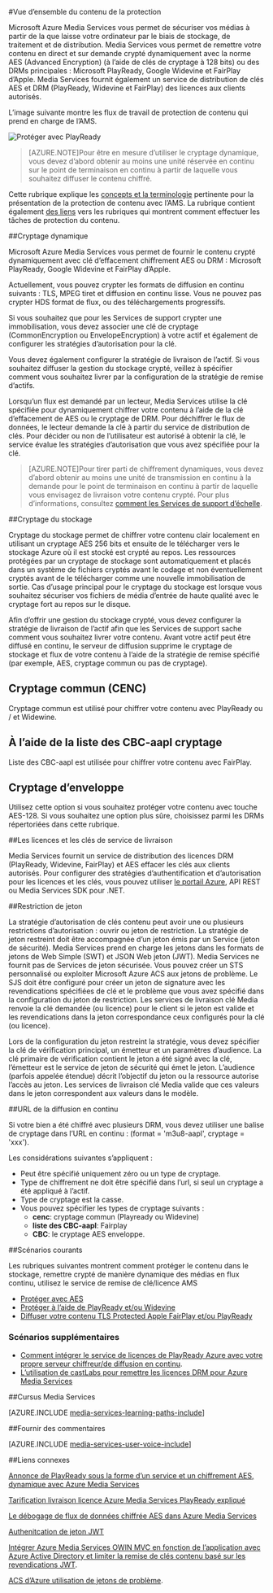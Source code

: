 <properties 
    pageTitle="Vue d’ensemble du contenu de protection | Microsoft Azure" 
    description="Cet article donne une vue d’ensemble de la protection du contenu avec Media Services." 
    services="media-services" 
    documentationCenter="" 
    authors="Juliako" 
    manager="erikre" 
    editor=""/>

<tags 
    ms.service="media-services" 
    ms.workload="media" 
    ms.tgt_pltfrm="na" 
    ms.devlang="na" 
    ms.topic="article" 
    ms.date="09/27/2016" 
    ms.author="juliako"/>

#<a name="protecting-content-overview"></a>Vue d’ensemble du contenu de la protection


Microsoft Azure Media Services vous permet de sécuriser vos médias à partir de la que laisse votre ordinateur par le biais de stockage, de traitement et de distribution. Media Services vous permet de remettre votre contenu en direct et sur demande crypté dynamiquement avec la norme AES (Advanced Encryption) (à l’aide de clés de cryptage à 128 bits) ou des DRMs principales : Microsoft PlayReady, Google Widevine et FairPlay d’Apple. Media Services fournit également un service de distribution de clés AES et DRM (PlayReady, Widevine et FairPlay) des licences aux clients autorisés. 

L’image suivante montre les flux de travail de protection de contenu qui prend en charge de l’AMS. 

![Protéger avec PlayReady](./media/media-services-content-protection-overview/media-services-content-protection-with-multi-drm.png)

>[AZURE.NOTE]Pour être en mesure d’utiliser le cryptage dynamique, vous devez d’abord obtenir au moins une unité réservée en continu sur le point de terminaison en continu à partir de laquelle vous souhaitez diffuser le contenu chiffré.

Cette rubrique explique les [concepts et la terminologie](media-services-content-protection-overview.md) pertinente pour la présentation de la protection de contenu avec l’AMS. La rubrique contient également [des liens](media-services-content-protection-overview.md#common-scenarios) vers les rubriques qui montrent comment effectuer les tâches de protection du contenu. 

##<a name="dynamic-encryption"></a>Cryptage dynamique

Microsoft Azure Media Services vous permet de fournir le contenu crypté dynamiquement avec clé d’effacement chiffrement AES ou DRM : Microsoft PlayReady, Google Widevine et FairPlay d’Apple.

Actuellement, vous pouvez crypter les formats de diffusion en continu suivants : TLS, MPEG tiret et diffusion en continu lisse. Vous ne pouvez pas crypter HDS format de flux, ou des téléchargements progressifs.

Si vous souhaitez que pour les Services de support crypter une immobilisation, vous devez associer une clé de cryptage (CommonEncryption ou EnvelopeEncryption) à votre actif et également de configurer les stratégies d’autorisation pour la clé.

Vous devez également configurer la stratégie de livraison de l’actif. Si vous souhaitez diffuser la gestion du stockage crypté, veillez à spécifier comment vous souhaitez livrer par la configuration de la stratégie de remise d’actifs.

Lorsqu’un flux est demandé par un lecteur, Media Services utilise la clé spécifiée pour dynamiquement chiffrer votre contenu à l’aide de la clé d’effacement de AES ou le cryptage de DRM. Pour déchiffrer le flux de données, le lecteur demande la clé à partir du service de distribution de clés. Pour décider ou non de l’utilisateur est autorisé à obtenir la clé, le service évalue les stratégies d’autorisation que vous avez spécifiée pour la clé.

>[AZURE.NOTE]Pour tirer parti de chiffrement dynamiques, vous devez d’abord obtenir au moins une unité de transmission en continu à la demande pour le point de terminaison en continu à partir de laquelle vous envisagez de livraison votre contenu crypté. Pour plus d’informations, consultez [comment les Services de support d’échelle](media-services-portal-manage-streaming-endpoints.md).

##<a name="storage-encryption"></a>Cryptage du stockage

Cryptage du stockage permet de chiffrer votre contenu clair localement en utilisant un cryptage AES 256 bits et ensuite de le télécharger vers le stockage Azure où il est stocké est crypté au repos. Les ressources protégées par un cryptage de stockage sont automatiquement et placés dans un système de fichiers cryptés avant le codage et non éventuellement cryptés avant de le télécharger comme une nouvelle immobilisation de sortie. Cas d’usage principal pour le cryptage du stockage est lorsque vous souhaitez sécuriser vos fichiers de média d’entrée de haute qualité avec le cryptage fort au repos sur le disque.

Afin d’offrir une gestion du stockage crypté, vous devez configurer la stratégie de livraison de l’actif afin que les Services de support sache comment vous souhaitez livrer votre contenu. Avant votre actif peut être diffusé en continu, le serveur de diffusion supprime le cryptage de stockage et flux de votre contenu à l’aide de la stratégie de remise spécifié (par exemple, AES, cryptage commun ou pas de cryptage).

## <a name="common-encryption-cenc"></a>Cryptage commun (CENC)

Cryptage commun est utilisé pour chiffrer votre contenu avec PlayReady ou / et Widewine.

## <a name="using-cbcs-aapl-encryption"></a>À l’aide de la liste des CBC-aapl cryptage

Liste des CBC-aapl est utilisée pour chiffrer votre contenu avec FairPlay.

## <a name="envelope-encryption"></a>Cryptage d’enveloppe 

Utilisez cette option si vous souhaitez protéger votre contenu avec touche AES-128. Si vous souhaitez une option plus sûre, choisissez parmi les DRMs répertoriées dans cette rubrique. 

##<a name="licenses-and-keys-delivery-service"></a>Les licences et les clés de service de livraison

Media Services fournit un service de distribution des licences DRM (PlayReady, Widevine, FairPlay) et AES effacer les clés aux clients autorisés. Pour configurer des stratégies d’authentification et d’autorisation pour les licences et les clés, vous pouvez utiliser [le portail Azure](media-services-portal-protect-content.md), API REST ou Media Services SDK pour .NET.

##<a name="token-restriction"></a>Restriction de jeton

La stratégie d’autorisation de clés contenu peut avoir une ou plusieurs restrictions d’autorisation : ouvrir ou jeton de restriction. La stratégie de jeton restreint doit être accompagnée d’un jeton émis par un Service (jeton de sécurité). Media Services prend en charge les jetons dans les formats de jetons de Web Simple (SWT) et JSON Web jeton (JWT). Media Services ne fournit pas de Services de jeton sécurisée. Vous pouvez créer un STS personnalisé ou exploiter Microsoft Azure ACS aux jetons de problème. Le SJS doit être configuré pour créer un jeton de signature avec les revendications spécifiées de clé et le problème que vous avez spécifié dans la configuration du jeton de restriction. Les services de livraison clé Media renvoie la clé demandée (ou licence) pour le client si le jeton est valide et les revendications dans la jeton correspondance ceux configurés pour la clé (ou licence).

Lors de la configuration du jeton restreint la stratégie, vous devez spécifier la clé de vérification principal, un émetteur et un paramètres d’audience. La clé primaire de vérification contient le jeton a été signé avec la clé, l’émetteur est le service de jeton de sécurité qui émet le jeton. L’audience (parfois appelée étendue) décrit l’objectif du jeton ou la ressource autorise l’accès au jeton. Les services de livraison clé Media valide que ces valeurs dans le jeton correspondent aux valeurs dans le modèle.

##<a name="streaming-urls"></a>URL de la diffusion en continu

Si votre bien a été chiffré avec plusieurs DRM, vous devez utiliser une balise de cryptage dans l’URL en continu : (format = 'm3u8-aapl', cryptage = 'xxx').

Les considérations suivantes s’appliquent :

- Peut être spécifié uniquement zéro ou un type de cryptage.
- Type de chiffrement ne doit être spécifié dans l’url, si seul un cryptage a été appliqué à l’actif.
- Type de cryptage est la casse.
- Vous pouvez spécifier les types de cryptage suivants :  
    - **cenc**: cryptage commun (Playready ou Widevine)
    - **liste des CBC-aapl**: Fairplay
    - **CBC**: le cryptage AES enveloppe.

##<a name="common-scenarios"></a>Scénarios courants

Les rubriques suivantes montrent comment protéger le contenu dans le stockage, remettre crypté de manière dynamique des médias en flux continu, utilisez le service de remise de clé/licence AMS

- [Protéger avec AES](media-services-protect-with-aes128.md) 
- [Protéger à l’aide de PlayReady et/ou Widevine](media-services-protect-with-drm.md)
- [Diffuser votre contenu TLS Protected Apple FairPlay et/ou PlayReady](media-services-protect-hls-with-fairplay.md)

### <a name="additional-scenarios"></a>Scénarios supplémentaires

- [Comment intégrer le service de licences de PlayReady Azure avec votre propre serveur chiffreur/de diffusion en continu](http://mingfeiy.com/integrate-azure-playready-license-service-encryptorstreaming-server).
- [L’utilisation de castLabs pour remettre les licences DRM pour Azure Media Services](media-services-castlabs-integration.md)
 
##<a name="media-services-learning-paths"></a>Cursus Media Services

[AZURE.INCLUDE [media-services-learning-paths-include](../../includes/media-services-learning-paths-include.md)]

##<a name="provide-feedback"></a>Fournir des commentaires

[AZURE.INCLUDE [media-services-user-voice-include](../../includes/media-services-user-voice-include.md)]

##<a name="related-links"></a>Liens connexes

[Annonce de PlayReady sous la forme d’un service et un chiffrement AES, dynamique avec Azure Media Services](http://mingfeiy.com/playready)

[Tarification livraison licence Azure Media Services PlayReady expliqué](http://mingfeiy.com/playready-pricing-explained-in-azure-media-services)

[Le débogage de flux de données chiffrée AES dans Azure Media Services](http://mingfeiy.com/debug-aes-encrypted-stream-azure-media-services)

[Authenitcation de jeton JWT](http://www.gtrifonov.com/2015/01/03/jwt-token-authentication-in-azure-media-services-and-dynamic-encryption/)

[Intégrer Azure Media Services OWIN MVC en fonction de l’application avec Azure Active Directory et limiter la remise de clés contenu basé sur les revendications JWT](http://www.gtrifonov.com/2015/01/24/mvc-owin-azure-media-services-ad-integration/).

[ACS d’Azure utilisation de jetons de problème](http://mingfeiy.com/acs-with-key-services).

[content-protection]: ./media/media-services-content-protection-overview/media-services-content-protection.png
